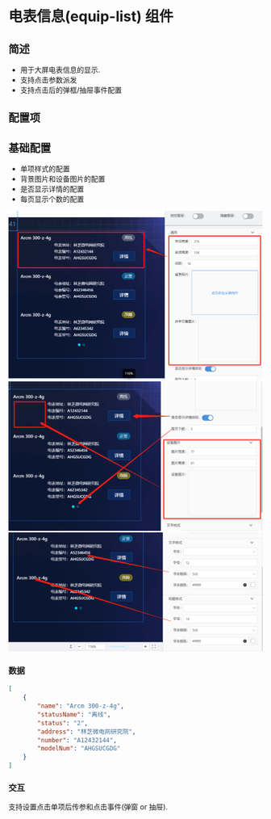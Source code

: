 # 电表信息(equip-list) 组件

## 简述

-   用于大屏电表信息的显示.
-   支持点击参数派发
-   支持点击后的弹框/抽屉事件配置

## 配置项

## 基础配置

-   单项样式的配置
-   背景图片和设备图片的配置
-   是否显示详情的配置
-   每页显示个数的配置

![基础配置](./images/i-1.png) ![基础配置](./images/i-2.png) ![基础配置](./images/i-3.png)

### 数据

```json
[
    {
        "name": "Arcm 300-z-4g",
        "statusName": "离线",
        "status": "2",
        "address": "林芝微电网研究院",
        "number": "A12432144",
        "modelNum": "AHGSUCGDG"
    }
]
```

### 交互

支持设置点击单项后传参和点击事件(弹窗 or 抽屉).
